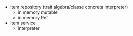 - item repository (trait algebra/classe concreta interpreter)
    - in memory mutable
    - in memory Ref
- item service
    - interpreter
 
